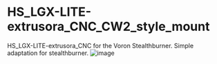 # HS_LGX-LITE-extrusora_CNC_CW2_style_mount
HS_LGX-LITE-extrusora_CNC for the Voron Stealthburner.
Simple adaptation for stealthburner.
![image](https://github.com/xujieenm/HS_LGX-LITE-extrusora_CNC_CW2_style_mount/blob/7133832c38df201d73975aa2671fa809426d5e00/IMAGES1.png)
